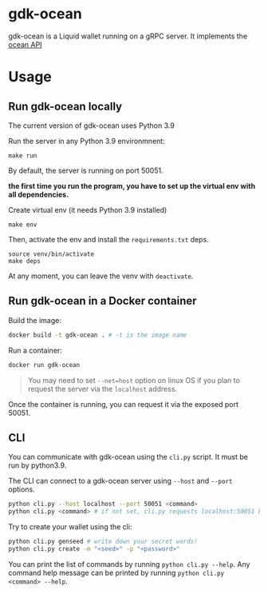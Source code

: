 # gdk-ocean

gdk-ocean is a Liquid wallet running on a gRPC server. It implements the [ocean API](https://github.com/vulpemventures/ocean)

# Usage

## Run gdk-ocean locally

The current version of gdk-ocean uses Python 3.9

Run the server in any Python 3.9 environmnent:
```
make run
```
By default, the server is running on port 50051.

__the first time you run the program, you have to set up the virtual env with all dependencies.__

Create virtual env (it needs Python 3.9 installed)
```
make env
```

Then, activate the env and install the `requirements.txt` deps.
```
source venv/bin/activate
make deps
```

At any moment, you can leave the venv with `deactivate`.

## Run gdk-ocean in a Docker container

Build the image:
```bash
docker build -t gdk-ocean . # -t is the image name
```

Run a container:
```bash
docker run gdk-ocean 
```
> You may need to set `--net=host` option on linux OS if you plan to request the server via the `localhost` address.

Once the container is running, you can request it via the exposed port 50051.

## CLI

You can communicate with gdk-ocean using the `cli.py` script. It must be run by python3.9.

The CLI can connect to a gdk-ocean server using `--host` and `--port` options.

```bash
python cli.py --host localhost --port 50051 <command>
python cli.py <command> # if not set, cli.py requests localhost:50051 by default
``` 

Try to create your wallet using the cli:
```bash
python cli.py genseed # write down your secret words!
python cli.py create -m "<seed>" -p "<password>"
```

You can print the list of commands by running `python cli.py --help`. Any command help message can be printed by running `python cli.py <command> --help`.
